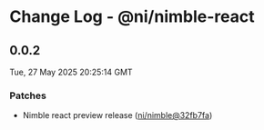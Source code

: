# Change Log - @ni/nimble-react

<!-- This log was last generated on Tue, 27 May 2025 20:25:14 GMT and should not be manually modified. -->

<!-- Start content -->

## 0.0.2

Tue, 27 May 2025 20:25:14 GMT

### Patches

- Nimble react preview release ([ni/nimble@32fb7fa](https://github.com/ni/nimble/commit/32fb7facb3daf1d092a47119110504f7206a92eb))
